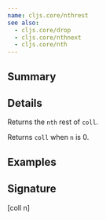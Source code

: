 ```yaml
---
name: cljs.core/nthrest
see also:
  - cljs.core/drop
  - cljs.core/nthnext
  - cljs.core/nth
---
```


## Summary

## Details

Returns the `nth` rest of `coll`.

Returns `coll` when `n` is 0.

## Examples

## Signature
[coll n]
